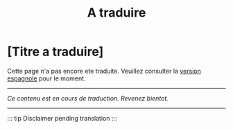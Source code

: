 ﻿---
title: [A traduire]
---

<!-- TODO: translation missing - French version -->

# [Titre a traduire]

Cette page n'a pas encore ete traduite. Veuillez consulter la [version espagnole](/es/mitos-educacion-continuacion) pour le moment.

---

*Ce contenu est en cours de traduction. Revenez bientot.*

---

::: tip
Disclaimer pending translation
:::
